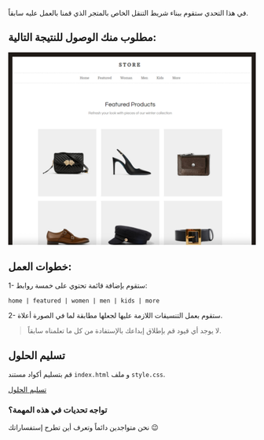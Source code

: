 في هذا التحدي ستقوم ببناء شريط التنقل الخاص بالمتجر الذي قمنا بالعمل عليه سابقاً.

## مطلوب منك الوصول للنتيجة التالية:
![image|642x500](assets/1.jpg)

## خطوات العمل: 
1- ستقوم بإضافة قائمة تحتوي على خمسة روابط:
```
home | featured | women | men | kids | more
```
2- ستقوم بعمل التنسيقات اللازمة عليها لجعلها مطابقة لما في الصورة أعلاة.

> لا يوجد أي قيود قم بإطلاق إبداعك بالإستفادة من كل ما تعلمناه سابقاً.

## تسليم الحلول

قم بتسليم أكواد مستند `index.html` و ملف `style.css`.

<a href="https://forums.coretabs.net/t/تسليم-حلول-مهمة-بناء-قائمة-المتجر/2047" class="task-btn">تسليم الحلول</a>

### تواجه تحديات في هذه المهمة؟
نحن متواجدين دائماً وتعرف أين تطرح إستفساراتك :wink: 

